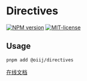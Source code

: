 # Directives

[![NPM version](https://img.shields.io/npm/v/@oiij/directives)](https://www.npmjs.com/package/@oiij/directives)
[![MIT-license](https://img.shields.io/npm/l/@oiij/directives)](https://github.com/Eiog/@oiij/directives/blob/main/LICENSE)

## Usage

```bash
pnpm add @oiij/directives
```

[在线文档](https://oiij-use.vercel.app/examples/directives/started)
